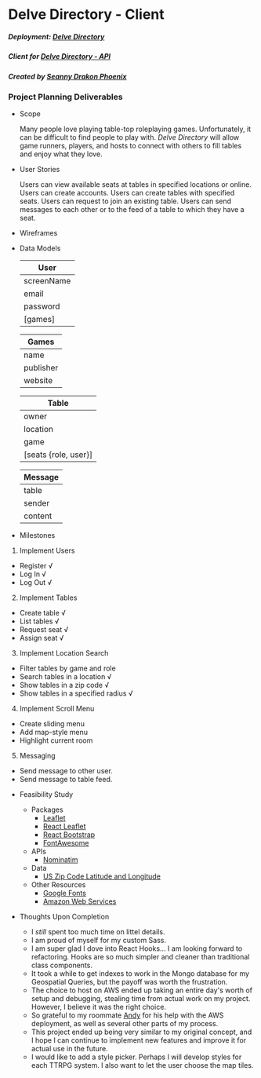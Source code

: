 # Delve Directory - Client

##### Deployment: [Delve Directory](https://delve.amadigan.dev)
##### Client for [Delve Directory - API](https://github.com/SeannyPhoenix/delve-directory-api)
##### Created by [Seanny Drakon Phoenix](https://www.github.com/seannyphoenix)

### Project Planning Deliverables

- Scope

  Many people love playing table-top roleplaying games. Unfortunately, it can be difficult to find people to play with. _Delve Directory_ will allow game runners, players, and hosts to connect with others to fill tables and enjoy what they love.

- User Stories

  Users can view available seats at tables in specified locations or online.
  Users can create accounts.
  Users can create tables with specified seats.
  Users can request to join an existing table.
  Users can send messages to each other or to the feed of a table to which they have a seat.

- Wireframes

- Data Models

  | User       |
  | ---------- |
  | screenName |
  | email      |
  | password   |
  | [games]    |

  | Games     |
  | --------- |
  | name      |
  | publisher |
  | website   |

  | Table                |
  | -------------------- |
  | owner                |
  | location             |
  | game                 |
  | [seats {role, user}] |

  | Message |
  | ------- |
  | table   |
  | sender  |
  | content |

- Milestones

1. Implement Users

  * Register √
  * Log In √
  * Log Out √
2. Implement Tables
  * Create table √
  * List tables √
  * Request seat √
  * Assign seat √
3. Implement Location Search
  * Filter tables by game and role
  * Search tables in a location √
  * Show tables in a zip code √
  * Show tables in a specified radius √
4. Implement Scroll Menu
  * Create sliding menu
  * Add map-style menu
  * Highlight current room
5. Messaging
  * Send message to other user.
  * Send message to table feed.

- Feasibility Study

  - Packages
    - [Leaflet](https://leafletjs.com/)
    - [React Leaflet](https://react-leaflet.js.org/)
    - [React Bootstrap](https://react-bootstrap.github.io/)
    - [FontAwesome](https://fontawesome.com/)
  - APIs
    - [Nominatim](https://nominatim.org/)
  - Data
    - [US Zip Code Latitude and Longitude](https://public.opendatasoft.com/explore/dataset/us-zip-code-latitude-and-longitude/table/)
  - Other Resources
    - [Google Fonts](https://fonts.google.com/)
    - [Amazon Web Services](https://aws.amazon.com)

- Thoughts Upon Completion
  - I *still* spent too much time on littel details.
  - I am proud of myself for my custom Sass.
  - I am super glad I dove into React Hooks... I am looking forward to refactoring. Hooks are so much simpler and cleaner than traditional class components.
  - It took a while to get indexes to work in the Mongo database for my Geospatial Queries, but the payoff was worth the frustration.
  - The choice to host on AWS ended up taking an entire day's worth of setup and debugging, stealing time from actual work on my project. However, I believe it was the right choice.
  - So grateful to my roommate [Andy](https://github.com/amadigan) for his help with the AWS deployment, as well as several other parts of my process.
  - This project ended up being very similar to my original concept, and I hope I can continue to implement new features and improve it for actual use in the future.
  - I would like to add a style picker. Perhaps I will develop styles for each TTRPG system. I also want to let the user choose the map tiles.
